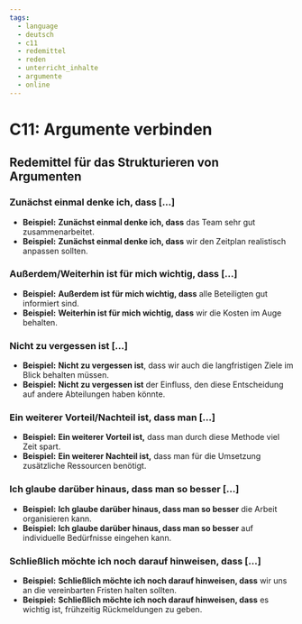 ```yaml
---
tags:
  - language
  - deutsch
  - c11
  - redemittel
  - reden
  - unterricht_inhalte
  - argumente
  - online
---
```


# C11: Argumente verbinden

## Redemittel für das Strukturieren von Argumenten

### Zunächst einmal denke ich, dass [...]

- __Beispiel:__ __Zunächst einmal denke ich, dass__ das Team sehr gut zusammenarbeitet.
- __Beispiel:__ __Zunächst einmal denke ich, dass__ wir den Zeitplan realistisch anpassen sollten.

### Außerdem/Weiterhin ist für mich wichtig, dass [...]

- __Beispiel:__ __Außerdem ist für mich wichtig, dass__ alle Beteiligten gut informiert sind.
- __Beispiel:__ __Weiterhin ist für mich wichtig, dass__ wir die Kosten im Auge behalten.

### Nicht zu vergessen ist [...]

- __Beispiel:__ __Nicht zu vergessen ist__, dass wir auch die langfristigen Ziele im Blick behalten müssen.
- __Beispiel:__ __Nicht zu vergessen ist__ der Einfluss, den diese Entscheidung auf andere Abteilungen haben könnte.

### Ein weiterer Vorteil/Nachteil ist, dass man [...]

- __Beispiel:__ __Ein weiterer Vorteil ist,__ dass man durch diese Methode viel Zeit spart.
- __Beispiel:__ __Ein weiterer Nachteil ist,__ dass man für die Umsetzung zusätzliche Ressourcen benötigt.

### Ich glaube darüber hinaus, dass man so besser [...]

- __Beispiel:__ __Ich glaube darüber hinaus, dass man so besser__ die Arbeit organisieren kann.
- __Beispiel:__ __Ich glaube darüber hinaus, dass man so besser__ auf individuelle Bedürfnisse eingehen kann.

### Schließlich möchte ich noch darauf hinweisen, dass [...]

- __Beispiel:__ __Schließlich möchte ich noch darauf hinweisen, dass__ wir uns an die vereinbarten Fristen halten sollten.
- __Beispiel:__ __Schließlich möchte ich noch darauf hinweisen, dass__ es wichtig ist, frühzeitig Rückmeldungen zu geben.
